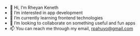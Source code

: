 - 👋 Hi, I’m Rheyan Keneth
- 👀 I’m interested in app development
- 🌱 I’m currently learning frontend technologies
- 💞️ I’m looking to collaborate on something useful and fun apps
- 📫 You can reach me through my email, rpahuyo@gmail.com

<!---
yanyansimp/yanyansimp is a ✨ special ✨ repository because its `README.md` (this file) appears on your GitHub profile.
You can click the Preview link to take a look at your changes.
--->
